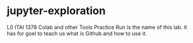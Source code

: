 # jupyter-exploration
L0 ITAI 1378 Colab and other Tools Practice Run is the name of this lab. it has for goel to teach us what is Github and how to use it.

